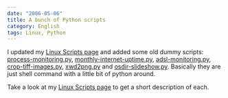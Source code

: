 ```yaml
---
date: "2006-05-06"
title: A bunch of Python scripts
category: English
tags: Linux, Python
---
```


I updated my [Linux Scripts page](https://github.com/kdeldycke/scripts) and added some old dummy scripts: [process-monitoring.py](https://github.com/kdeldycke/scripts/blob/master/process-monitoring.py), [monthly-internet-uptime.py](https://github.com/kdeldycke/scripts/blob/master/monthly-internet-uptime.py), [adsl-monitoring.py](https://github.com/kdeldycke/scripts/blob/master/adsl-monitoring.py), [crop-tiff-images.py](https://github.com/kdeldycke/scripts/blob/master/crop-tiff-images.py), [xwd2png.py](https://github.com/kdeldycke/scripts/blob/master/xwd2png.py) and [osdir-slideshow.py](https://github.com/kdeldycke/scripts/blob/master/osdir-slideshow.py). Basically they are just shell command with a little bit of python around.

Take a look at my [Linux Scripts page](https://github.com/kdeldycke/scripts) to get a short description of each.
